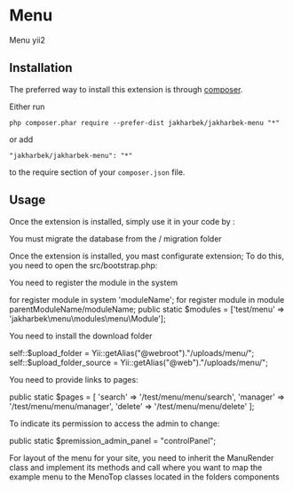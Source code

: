 Menu
====
Menu yii2

Installation
------------

The preferred way to install this extension is through [composer](http://getcomposer.org/download/).

Either run

```
php composer.phar require --prefer-dist jakharbek/jakharbek-menu "*"
```

or add

```
"jakharbek/jakharbek-menu": "*"
```

to the require section of your `composer.json` file.


Usage
-----

Once the extension is installed, simply use it in your code by  :

You must migrate the database from the / migration folder

Once the extension is installed, you mast configurate extension; To do this, you need to open the src/bootstrap.php:

You need to register the module in the system

for register module in system  'moduleName';
for register module in module parentModuleName/moduleName;
 public static $modules = ['test/menu' => 'jakharbek\menu\modules\menu\Module'];
 
 You need to install the download folder
 
 self::$upload_folder = Yii::getAlias("@webroot")."/uploads/menu/"; 
 self::$upload_folder_source = Yii::getAlias("@web")."/uploads/menu/";

 You need to provide links to pages:
 
 public static $pages = [
        'search' => '/test/menu/menu/search',
        'manager' => '/test/menu/menu/manager',
        'delete' => '/test/menu/menu/delete'
        ];
		
To indicate its permission to access the admin to change:		
		
public static $premission_admin_panel = "controlPanel";

For layout of the menu for your site, you need to inherit the ManuRender class and implement its methods and call where you want to map the example menu to the MenoTop classes located in the folders components

